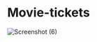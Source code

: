 # Movie-tickets
![Screenshot (6)](https://github.com/user-attachments/assets/6b2e2d0e-e49c-4592-ac69-4b598d652384)
